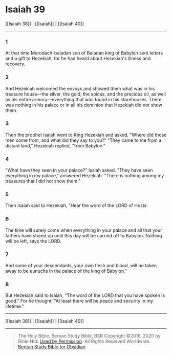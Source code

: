 # Isaiah 39

[[Isaiah 38]] | [[Isaiah]] | [[Isaiah 40]]

---

### 1
At that time Merodach-baladan son of Baladan king of Babylon sent letters and a gift to Hezekiah, for he had heard about Hezekiah's illness and recovery.

### 2
And Hezekiah welcomed the envoys and showed them what was in his treasure house—the silver, the gold, the spices, and the precious oil, as well as his entire armory—everything that was found in his storehouses. There was nothing in his palace or in all his dominion that Hezekiah did not show them.

### 3
Then the prophet Isaiah went to King Hezekiah and asked, "Where did those men come from, and what did they say to you?" "They came to me from a distant land," Hezekiah replied, "from Babylon."

### 4
"What have they seen in your palace?" Isaiah asked. "They have seen everything in my palace," answered Hezekiah. "There is nothing among my treasures that I did not show them."

### 5
Then Isaiah said to Hezekiah, "Hear the word of the LORD of Hosts:

### 6
The time will surely come when everything in your palace and all that your fathers have stored up until this day will be carried off to Babylon. Nothing will be left, says the LORD.

### 7
And some of your descendants, your own flesh and blood, will be taken away to be eunuchs in the palace of the king of Babylon."

### 8
But Hezekiah said to Isaiah, "The word of the LORD that you have spoken is good." For he thought, "At least there will be peace and security in my lifetime."

---

[[Isaiah 38]] | [[Isaiah]] | [[Isaiah 40]]

---

> The Holy Bible, Berean Study Bible, BSB
> Copyright &copy;2016, 2020 by Bible Hub
> [Used by Permission](https://berean.bible/terms.htm). All Rights Reserved Worldwide.
> [Berean Study Bible for Obsidian](https://github.com/gapmiss/berean-study-bible-for-obsidian)</small>

